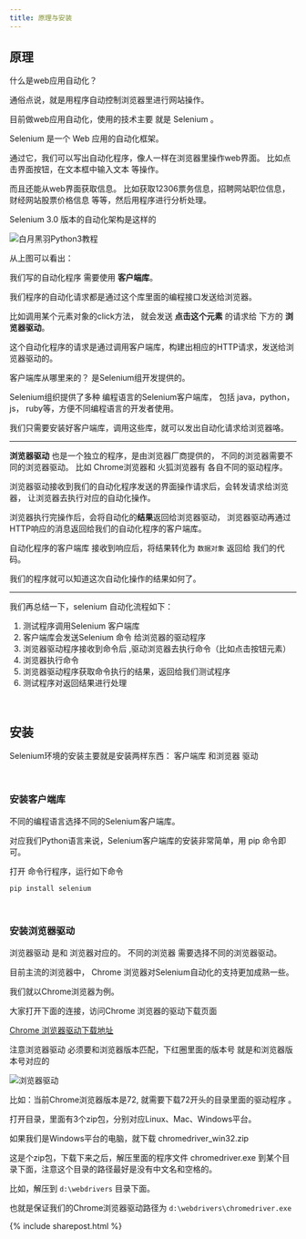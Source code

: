 ```yaml
---
title: 原理与安装
---
```



## 原理

什么是web应用自动化？

通俗点说，就是用程序自动控制浏览器里进行网站操作。

目前做web应用自动化，使用的技术主要 就是 Selenium 。

Selenium 是一个 Web 应用的自动化框架。 

通过它，我们可以写出自动化程序，像人一样在浏览器里操作web界面。 比如点击界面按钮，在文本框中输入文本 等操作。

而且还能从web界面获取信息。  比如获取12306票务信息，招聘网站职位信息，财经网站股票价格信息 等等，然后用程序进行分析处理。


Selenium 3.0 版本的自动化架构是这样的

![白月黑羽Python3教程](https://user-images.githubusercontent.com/36257654/38075769-202ebd52-3366-11e8-8374-6febe37aaf06.png)

<!-- ![白月黑羽Python3教程](https://github.com/SK-Xiaokai/image/blob/master/selenium/web_access_flow_selenium.png?raw=true) -->


从上图可以看出：

我们写的自动化程序 需要使用 **客户端库**。

我们程序的自动化请求都是通过这个库里面的编程接口发送给浏览器。

比如调用某个元素对象的click方法， 就会发送 **点击这个元素** 的请求给 下方的 **浏览器驱动**。

这个自动化程序的请求是通过调用客户端库，构建出相应的HTTP请求，发送给浏览器驱动的。

客户端库从哪里来的？ 是Selenium组开发提供的。

Selenium组织提供了多种 编程语言的Selenium客户端库， 包括 java，python，js， ruby等，方便不同编程语言的开发者使用。

我们只需要安装好客户端库，调用这些库，就可以发出自动化请求给浏览器咯。

----

**浏览器驱动** 也是一个独立的程序，是由浏览器厂商提供的， 不同的浏览器需要不同的浏览器驱动。 比如 Chrome浏览器和 火狐浏览器有 各自不同的驱动程序。


浏览器驱动接收到我们的自动化程序发送的界面操作请求后，会转发请求给浏览器， 让浏览器去执行对应的自动化操作。 


浏览器执行完操作后，会将自动化的**结果**返回给浏览器驱动， 浏览器驱动再通过HTTP响应的消息返回给我们的自动化程序的客户端库。 

自动化程序的客户端库 接收到响应后，将结果转化为   ```数据对象```  返回给 我们的代码。

我们的程序就可以知道这次自动化操作的结果如何了。

----

我们再总结一下，selenium 自动化流程如下：

1. 测试程序调用Selenium 客户端库
2. 客户端库会发送Selenium 命令 给浏览器的驱动程序
3. 浏览器驱动程序接收到命令后 ,驱动浏览器去执行命令（比如点击按钮元素）
4. 浏览器执行命令
5. 浏览器驱动程序获取命令执行的结果，返回给我们测试程序
6. 测试程序对返回结果进行处理


<br>

## 安装

Selenium环境的安装主要就是安装两样东西： 客户端库 和浏览器 驱动

<br>

### 安装客户端库

不同的编程语言选择不同的Selenium客户端库。

对应我们Python语言来说，Selenium客户端库的安装非常简单，用 pip 命令即可。

打开 命令行程序，运行如下命令

```py
pip install selenium
```


<br>

### 安装浏览器驱动

浏览器驱动 是和 浏览器对应的。 不同的浏览器 需要选择不同的浏览器驱动。

目前主流的浏览器中， Chrome 浏览器对Selenium自动化的支持更加成熟一些。

我们就以Chrome浏览器为例。

大家打开下面的连接，访问Chrome 浏览器的驱动下载页面

[Chrome 浏览器驱动下载地址](https://chromedriver.storage.googleapis.com/index.html)

注意浏览器驱动 必须要和浏览器版本匹配，下红圈里面的版本号 就是和浏览器版本号对应的


![浏览器驱动](https://images.gitee.com/uploads/images/2019/0215/094633_aa63fe7e_2066991.png)


比如：当前Chrome浏览器版本是72, 就需要下载72开头的目录里面的驱动程序 。

打开目录，里面有3个zip包，分别对应Linux、Mac、Windows平台。

如果我们是Windows平台的电脑，就下载 chromedriver_win32.zip

这是个zip包，下载下来之后，解压里面的程序文件 chromedriver.exe 到某个目录下面，注意这个目录的路径最好是没有中文名和空格的。

比如，解压到 ```d:\webdrivers``` 目录下面。

也就是保证我们的Chrome浏览器驱动路径为 ```d:\webdrivers\chromedriver.exe```




{% include sharepost.html %}